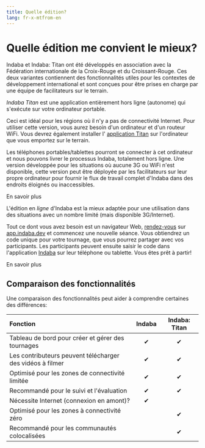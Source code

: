 ```yaml
---
title: Quelle édition?
lang: fr-x-mtfrom-en
---
```

<ReadTime/> 

# Quelle édition me convient le mieux?  

<Leader> 

 Indaba et Indaba: Titan ont été développés en association avec la Fédération internationale de la Croix-Rouge et du Croissant-Rouge. Ces deux variantes contiennent des fonctionnalités utiles pour les contextes de développement international et sont conçues pour être prises en charge par une équipe de facilitateurs sur le terrain.  

</Leader> 

<el-tabs> 


<el-tab-pane label="Indaba Titan"> 

 <em>Indaba Titan</em> est une application entièrement hors ligne (autonome) qui s&#39;exécute sur votre ordinateur portable.  

 Ceci est idéal pour les régions où il n&#39;y a pas de connectivité Internet. Pour utiliser cette version, vous aurez besoin d&#39;un ordinateur et d&#39;un routeur WiFi. Vous devrez également installer l&#39; <a href="/fr/quickstart/titan/">application Titan</a> sur l&#39;ordinateur que vous emportez sur le terrain.  

 Les téléphones portables/tablettes pourront se connecter à cet ordinateur et nous pouvons livrer le processus Indaba, totalement hors ligne. Une version développée pour les situations où aucune 3G ou WiFi n&#39;est disponible, cette version peut être déployée par les facilitateurs sur leur propre ordinateur pour fournir le flux de travail complet d&#39;Indaba dans des endroits éloignés ou inaccessibles.  

<LinkButton url="/quickstart/titan/"> En savoir plus </LinkButton> 

</el-tab-pane> 
<el-tab-pane label="Indaba Online"> 

 L&#39;édition en <em>ligne</em> d&#39;Indaba est la mieux adaptée pour une utilisation dans des situations avec un nombre limité (mais disponible 3G/Internet).  

 Tout ce dont vous avez besoin est un navigateur Web, <a href="https://app.indaba.dev">rendez-vous</a> sur <a href="https://app.indaba.dev">app.indaba.dev</a> et commencez une nouvelle séance. Vous obtiendrez un code unique pour votre tournage, que vous pourrez partager avec vos participants. Les participants peuvent ensuite saisir le code dans l&#39;application <a href="https://play.google.com/store/apps/details?id=dev.indaba.app">Indaba</a> sur leur téléphone ou tablette. Vous êtes prêt à partir!  



<LinkButton url="/quickstart/online/"> En savoir plus </LinkButton> 

</el-tab-pane> 

</el-tabs> 

## Comparaison des fonctionnalités  

 Une comparaison des fonctionnalités peut aider à comprendre certaines des différences:  

 | Fonction | Indaba | Indaba: Titan |  
 | :--- | :---: | :---: |  
 | Tableau de bord pour créer et gérer des tournages | ✔ | ✔ |  
 | Les contributeurs peuvent télécharger des vidéos à filmer | ✔ | ✔ |  
 | Optimisé pour les zones de connectivité limitée | ✔ | ✔ |  
 | Recommandé pour le suivi et l&#39;évaluation | ✔ | ✔ |  
 | Nécessite Internet (connexion en amont)? | ✔ | |  
 | Optimisé pour les zones à connectivité zéro | | ✔ |  
 | Recommandé pour les communautés colocalisées | | ✔ |  

